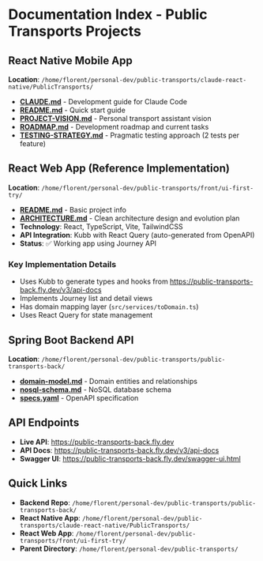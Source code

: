 # Documentation Index - Public Transports Projects

## React Native Mobile App

**Location**: `/home/florent/personal-dev/public-transports/claude-react-native/PublicTransports/`

- **[CLAUDE.md](./CLAUDE.md)** - Development guide for Claude Code
- **[README.md](./README.md)** - Quick start guide
- **[PROJECT-VISION.md](./PROJECT-VISION.md)** - Personal transport assistant vision
- **[ROADMAP.md](./ROADMAP.md)** - Development roadmap and current tasks
- **[TESTING-STRATEGY.md](./TESTING-STRATEGY.md)** - Pragmatic testing approach (2 tests per feature)

## React Web App (Reference Implementation)

**Location**: `/home/florent/personal-dev/public-transports/front/ui-first-try/`

- **[README.md](../../../front/ui-first-try/README.md)** - Basic project info
- **[ARCHITECTURE.md](../../../front/ui-first-try/ARCHITECTURE.md)** - Clean architecture design and evolution plan
- **Technology**: React, TypeScript, Vite, TailwindCSS
- **API Integration**: Kubb with React Query (auto-generated from OpenAPI)
- **Status**: ✅ Working app using Journey API

### Key Implementation Details

- Uses Kubb to generate types and hooks from https://public-transports-back.fly.dev/v3/api-docs
- Implements Journey list and detail views
- Has domain mapping layer (`src/services/toDomain.ts`)
- Uses React Query for state management

## Spring Boot Backend API

**Location**: `/home/florent/personal-dev/public-transports/public-transports-back/`

- **[domain-model.md](../../../public-transports-back/docs/domain-model.md)** - Domain entities and relationships
- **[nosql-schema.md](../../../public-transports-back/docs/nosql-schema.md)** - NoSQL database schema
- **[specs.yaml](../../../public-transports-back/adapter-rest/src/main/resources/specs.yaml)** - OpenAPI specification

## API Endpoints

- **Live API**: https://public-transports-back.fly.dev
- **API Docs**: https://public-transports-back.fly.dev/v3/api-docs
- **Swagger UI**: https://public-transports-back.fly.dev/swagger-ui.html

## Quick Links

- **Backend Repo**: `/home/florent/personal-dev/public-transports/public-transports-back/`
- **React Native App**: `/home/florent/personal-dev/public-transports/claude-react-native/PublicTransports/`
- **React Web App**: `/home/florent/personal-dev/public-transports/front/ui-first-try/`
- **Parent Directory**: `/home/florent/personal-dev/public-transports/`

